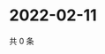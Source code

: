 # 2022-02-11

共 0 条

<!-- BEGIN WEIBO -->
<!-- 最后更新时间 Fri Feb 11 2022 17:11:46 GMT+0800 (China Standard Time) -->

<!-- END WEIBO -->
